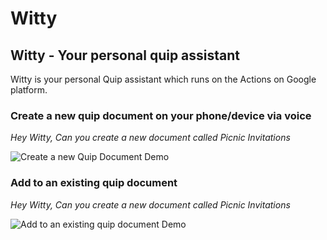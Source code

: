 # Witty

## Witty - Your personal quip assistant

Witty is your personal Quip assistant which runs on the Actions on Google platform.

### Create a new quip document on your phone/device via voice

_Hey Witty, Can you create a new document called Picnic Invitations_

![Create a new Quip Document Demo](https://github.com/shrej/witty/blob/master/assets/add-to-quip-document.gif?raw=true 'Create a new Quip Document Demo')




### Add to an existing quip document

_Hey Witty, Can you create a new document called Picnic Invitations_

![Add to an existing quip document Demo](https://github.com/shrej/witty/blob/master/assets/create-new-quip-document.gif?raw=true 'Add to an existing quip document Demo')

